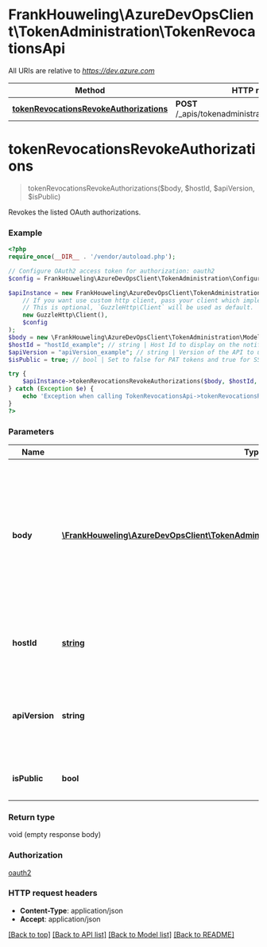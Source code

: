 # FrankHouweling\AzureDevOpsClient\TokenAdministration\TokenRevocationsApi

All URIs are relative to *https://dev.azure.com*

Method | HTTP request | Description
------------- | ------------- | -------------
[**tokenRevocationsRevokeAuthorizations**](TokenRevocationsApi.md#tokenRevocationsRevokeAuthorizations) | **POST** /_apis/tokenadministration/tokenrevocations | 


# **tokenRevocationsRevokeAuthorizations**
> tokenRevocationsRevokeAuthorizations($body, $hostId, $apiVersion, $isPublic)



Revokes the listed OAuth authorizations.

### Example
```php
<?php
require_once(__DIR__ . '/vendor/autoload.php');

// Configure OAuth2 access token for authorization: oauth2
$config = FrankHouweling\AzureDevOpsClient\TokenAdministration\Configuration::getDefaultConfiguration()->setAccessToken('YOUR_ACCESS_TOKEN');

$apiInstance = new FrankHouweling\AzureDevOpsClient\TokenAdministration\Api\TokenRevocationsApi(
    // If you want use custom http client, pass your client which implements `GuzzleHttp\ClientInterface`.
    // This is optional, `GuzzleHttp\Client` will be used as default.
    new GuzzleHttp\Client(),
    $config
);
$body = new \FrankHouweling\AzureDevOpsClient\TokenAdministration\Model\TokenAdministrationRevocation(); // \FrankHouweling\AzureDevOpsClient\TokenAdministration\Model\TokenAdministrationRevocation | The list of objects containing the authorization IDs of the OAuth authorizations, such as session tokens retrieved by listed a users PATs, that should be revoked.
$hostId = "hostId_example"; // string | Host Id to display on the notification page to manage tokens.
$apiVersion = "apiVersion_example"; // string | Version of the API to use.  This should be set to '6.0-preview.1' to use this version of the api.
$isPublic = true; // bool | Set to false for PAT tokens and true for SSH tokens.

try {
    $apiInstance->tokenRevocationsRevokeAuthorizations($body, $hostId, $apiVersion, $isPublic);
} catch (Exception $e) {
    echo 'Exception when calling TokenRevocationsApi->tokenRevocationsRevokeAuthorizations: ', $e->getMessage(), PHP_EOL;
}
?>
```

### Parameters

Name | Type | Description  | Notes
------------- | ------------- | ------------- | -------------
 **body** | [**\FrankHouweling\AzureDevOpsClient\TokenAdministration\Model\TokenAdministrationRevocation**](../Model/TokenAdministrationRevocation.md)| The list of objects containing the authorization IDs of the OAuth authorizations, such as session tokens retrieved by listed a users PATs, that should be revoked. |
 **hostId** | [**string**](../Model/.md)| Host Id to display on the notification page to manage tokens. |
 **apiVersion** | **string**| Version of the API to use.  This should be set to &#39;6.0-preview.1&#39; to use this version of the api. |
 **isPublic** | **bool**| Set to false for PAT tokens and true for SSH tokens. | [optional]

### Return type

void (empty response body)

### Authorization

[oauth2](../../README.md#oauth2)

### HTTP request headers

 - **Content-Type**: application/json
 - **Accept**: application/json

[[Back to top]](#) [[Back to API list]](../../README.md#documentation-for-api-endpoints) [[Back to Model list]](../../README.md#documentation-for-models) [[Back to README]](../../README.md)

